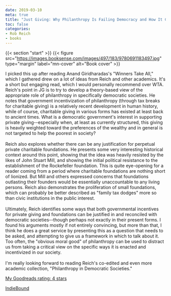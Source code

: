 ```yaml
---
date: 2019-03-10
meta: true
title: "Just Giving: Why Philanthropy Is Failing Democracy and How It Can Do Better"
toc: false
categories:
- Rob Reich
- books
---
```


{{< section "start" >}}
{{< figure src="https://images.booksense.com/images/497/183/9780691183497.jpg" type="margin" label="mn-cover" alt="Book cover" >}}

I picked this up after reading Anand Giridharadas's "Winners Take All," which I gathered drew on a lot of ideas from Reich and other academics. It's a short but engaging read, which I would personally recommend over WTA. Reich's point in JG is to try to develop a theory-based view of the appropriate role of philanthropy in specifically democratic societies. He notes that government incentivization of philanthropy (through tax breaks for charitable giving) is a relatively recent development in human history, while of course, charitable giving in various forms has existed at least back to ancient times. What is a democratic government's interest in supporting private giving--especially when, at least as currently structured, this giving is heavily weighted toward the preferences of the wealthy and in general is not targeted to help the poorest in society? <br /><br />Reich also explores whether there can be any justification for perpetual private charitable foundations. He presents some very interesting historical context around this point, showing that the idea was heavily resisted by the likes of John Stuart Mill, and showing the initial political resistance to the establishment of the Rockefeller foundation. This is quite eye-opening for a reader coming from a period where charitable foundations are nothing short of lionized. But Mill and others expressed concerns that foundations outlasting their founders would be essentially unaccountable to any living persons. Reich also demonstrates the proliferation of small foundations, which can probably be better described as "family tax dodges" more so than civic institutions in the public interest. <br /><br />Ultimately, Reich identifies some ways that both governmental incentives for private giving and foundations can be justified in and reconciled with democratic societies--though perhaps not exactly in their present forms. I found his arguments mostly if not entirely convincing, but more than that, I think he does a great service by presenting this as a question that needs to be asked, and attempting to give us a framework in which to talk about it. Too often, the "obvious moral good" of philanthropy can be used to distract us from taking a critical view on the specific ways it is enacted and incentivized in our society. <br /><br />I'm really looking forward to reading Reich's co-edited and even more academic collection, "Philanthropy in Democratic Societies." 

[My Goodreads rating: 4 stars](https://www.goodreads.com/review/show/2725270694)  

[IndieBound](https://www.indiebound.org/book/9780691183497)
